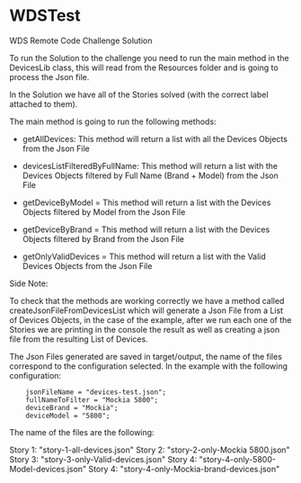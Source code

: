 # WDSTest
WDS Remote Code Challenge Solution

To run the Solution to the challenge you need to run the main method in the DevicesLib class, this will read from the Resources folder and is going to process the Json file.

In the Solution we have all of the Stories solved (with the correct label attached to them).

The main method is going to run the following methods:

* getAllDevices: This method will return a list with all the Devices Objects from the Json File

* devicesListFilteredByFullName: This method will return a list with the Devices Objects filtered by Full Name (Brand + Model) from the Json File

* getDeviceByModel = This method will return a list with the Devices Objects filtered by  Model from the Json File

* getDeviceByBrand = This method will return a list with the Devices Objects filtered by Brand from the Json File

* getOnlyValidDevices = This method will return a list with the Valid Devices Objects from the Json File

Side Note:

To check that the methods are working correctly we have a method called createJsonFileFromDevicesList which will generate a Json File from a List of Devices Objects, in the case of the example, after we run each one of the Stories we are printing in the console the result as well as creating a json file from the resulting List of Devices.

The Json Files generated are saved in target/output, the name of the files correspond to the configuration selected.
In the example with the following configuration:

        jsonFileName = "devices-test.json";
        fullNameToFilter = "Mockia 5800";
        deviceBrand = "Mockia";
        deviceModel = "5800";
        
  The name of the files are the following:
  
  Story 1: "story-1-all-devices.json"
  Story 2: "story-2-only-Mockia 5800.json"
  Story 3: "story-3-only-Valid-devices.json"
  Story 4: "story-4-only-5800-Model-devices.json"
  Story 4: "story-4-only-Mockia-brand-devices.json"
  

